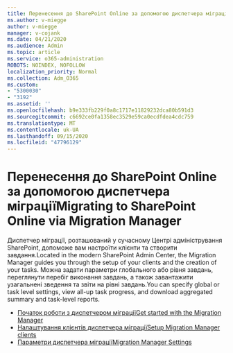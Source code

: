 ```yaml
---
title: Перенесення до SharePoint Online за допомогою диспетчера міграції
ms.author: v-miegge
author: v-miegge
manager: v-cojank
ms.date: 04/21/2020
ms.audience: Admin
ms.topic: article
ms.service: o365-administration
ROBOTS: NOINDEX, NOFOLLOW
localization_priority: Normal
ms.collection: Adm_O365
ms.custom:
- "5300030"
- "3192"
ms.assetid: ''
ms.openlocfilehash: b9e333fb229f0a8c1717e11829232dca80b591d3
ms.sourcegitcommit: c6692ce0fa1358ec3529e59ca0ecdfdea4cdc759
ms.translationtype: MT
ms.contentlocale: uk-UA
ms.lasthandoff: 09/15/2020
ms.locfileid: "47796129"
---
```

# <a name="migrating-to-sharepoint-online-via-migration-manager"></a><span data-ttu-id="1d13d-102">Перенесення до SharePoint Online за допомогою диспетчера міграції</span><span class="sxs-lookup"><span data-stu-id="1d13d-102">Migrating to SharePoint Online via Migration Manager</span></span>

<span data-ttu-id="1d13d-103">Диспетчер міграції, розташований у сучасному Центрі адміністрування SharePoint, допоможе вам настроїти клієнти та створити завдання.</span><span class="sxs-lookup"><span data-stu-id="1d13d-103">Located in the modern SharePoint Admin Center, the Migration Manager guides you through the setup of your clients and the creation of your tasks.</span></span> <span data-ttu-id="1d13d-104">Можна задати параметри глобального або рівня завдань, переглянути перебіг виконання завдань, а також завантажити узагальнені зведення та звіти на рівні завдань.</span><span class="sxs-lookup"><span data-stu-id="1d13d-104">You can specify global or task level settings, view all-up task progress, and download aggregated summary and task-level reports.</span></span>

* [<span data-ttu-id="1d13d-105">Початок роботи з диспетчером міграції</span><span class="sxs-lookup"><span data-stu-id="1d13d-105">Get started with the Migration Manager</span></span>](https://docs.microsoft.com/sharepointmigration/mm-get-started)
* [<span data-ttu-id="1d13d-106">Налаштування клієнтів диспетчера міграції</span><span class="sxs-lookup"><span data-stu-id="1d13d-106">Setup Migration Manager clients</span></span>](https://docs.microsoft.com/sharepointmigration/mm-setup-clients)
* [<span data-ttu-id="1d13d-107">Параметри диспетчера міграції</span><span class="sxs-lookup"><span data-stu-id="1d13d-107">Migration Manager Settings</span></span>](https://docs.microsoft.com/sharepointmigration/mm-settings)